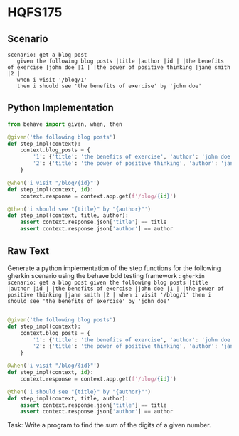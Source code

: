 # HQFS175
## Scenario
```gherkin
scenario: get a blog post 
   given the following blog posts |title |author |id | |the benefits of exercise |john doe |1 | |the power of positive thinking |jane smith |2 | 
   when i visit '/blog/1' 
   then i should see 'the benefits of exercise' by 'john doe'
```


## Python Implementation
```python
from behave import given, when, then

@given('the following blog posts')
def step_impl(context):
    context.blog_posts = {
        '1': {'title': 'the benefits of exercise', 'author': 'john doe'},
        '2': {'title': 'the power of positive thinking', 'author': 'jane smith'}
    }

@when('i visit "/blog/{id}"')
def step_impl(context, id):
    context.response = context.app.get(f'/blog/{id}')

@then('i should see "{title}" by "{author}"')
def step_impl(context, title, author):
    assert context.response.json['title'] == title
    assert context.response.json['author'] == author
```


## Raw Text
Generate a python implementation of the step functions for the following gherkin scenario using the behave bdd testing framework : ```gherkin scenario: get a blog post given the following blog posts |title |author |id | |the benefits of exercise |john doe |1 | |the power of positive thinking |jane smith |2 | when i visit '/blog/1' then i should see 'the benefits of exercise' by 'john doe' ```



```python from behave import given, when, then

@given('the following blog posts')
def step_impl(context):
    context.blog_posts = {
        '1': {'title': 'the benefits of exercise', 'author': 'john doe'},
        '2': {'title': 'the power of positive thinking', 'author': 'jane smith'}
    }

@when('i visit "/blog/{id}"')
def step_impl(context, id):
    context.response = context.app.get(f'/blog/{id}')

@then('i should see "{title}" by "{author}"')
def step_impl(context, title, author):
    assert context.response.json['title'] == title
    assert context.response.json['author'] == author
```

Task: Write a program to find the sum of the digits of a given number.
